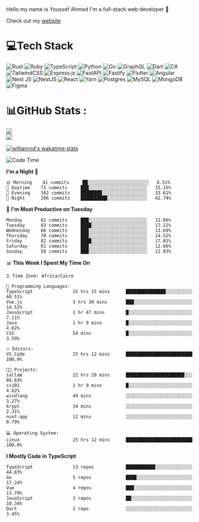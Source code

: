 Hello my name is Youssef Ahmed I'm a full-stack web developer 👋

Check out my [website](https://youssefahmed.vercel.app)
 
# 💻Tech Stack

![Rust](https://img.shields.io/badge/rust-%23000000.svg?style=for-the-badge&logo=rust&logoColor=white) ![Ruby](https://img.shields.io/badge/ruby-%23CC342D.svg?style=for-the-badge&logo=ruby&logoColor=white) ![TypeScript](https://img.shields.io/badge/typescript-%23007ACC.svg?style=for-the-badge&logo=typescript&logoColor=white) ![Python](https://img.shields.io/badge/python-3670A0?style=for-the-badge&logo=python&logoColor=ffdd54) ![Go](https://img.shields.io/badge/go-%2300ADD8.svg?style=for-the-badge&logo=go&logoColor=white) ![GraphQL](https://img.shields.io/badge/-GraphQL-E10098?style=for-the-badge&logo=graphql&logoColor=white) ![Dart](https://img.shields.io/badge/dart-%230175C2.svg?style=for-the-badge&logo=dart&logoColor=white) ![C#](https://img.shields.io/badge/c%23-%23239120.svg?style=for-the-badge&logo=c-sharp&logoColor=white) ![TailwindCSS](https://img.shields.io/badge/tailwindcss-%2338B2AC.svg?style=for-the-badge&logo=tailwind-css&logoColor=white) ![Express.js](https://img.shields.io/badge/express.js-%23404d59.svg?style=for-the-badge&logo=express&logoColor=%2361DAFB) ![FastAPI](https://img.shields.io/badge/FastAPI-005571?style=for-the-badge&logo=fastapi) ![Fastify](https://img.shields.io/badge/fastify-%23000000.svg?style=for-the-badge&logo=fastify&logoColor=white) ![Flutter](https://img.shields.io/badge/Flutter-%2302569B.svg?style=for-the-badge&logo=Flutter&logoColor=white) ![Angular](https://img.shields.io/badge/angular-%23DD0031.svg?style=for-the-badge&logo=angular&logoColor=white) ![Next JS](https://img.shields.io/badge/Next-black?style=for-the-badge&logo=next.js&logoColor=white) ![NestJS](https://img.shields.io/badge/nestjs-%23E0234E.svg?style=for-the-badge&logo=nestjs&logoColor=white) ![React](https://img.shields.io/badge/react-%2320232a.svg?style=for-the-badge&logo=react&logoColor=%2361DAFB) ![Yarn](https://img.shields.io/badge/yarn-%232C8EBB.svg?style=for-the-badge&logo=yarn&logoColor=white) ![Postgres](https://img.shields.io/badge/postgres-%23316192.svg?style=for-the-badge&logo=postgresql&logoColor=white) ![MySQL](https://img.shields.io/badge/mysql-%2300f.svg?style=for-the-badge&logo=mysql&logoColor=white) ![MongoDB](https://img.shields.io/badge/MongoDB-%234ea94b.svg?style=for-the-badge&logo=mongodb&logoColor=white)     ![Figma](https://img.shields.io/badge/figma-%23F24E1E.svg?style=for-the-badge&logo=figma&logoColor=white)

# 📊GitHub Stats :

![](https://github-readme-stats.vercel.app/api?username=joetifa2003&theme=tokyonight&hide_border=false&include_all_commits=false&count_private=false)<br/>
![](https://github-readme-streak-stats.herokuapp.com/?user=joetifa2003&theme=tokyonight&hide_border=false)<br/>

[![willianrod's wakatime stats](https://github-readme-stats.vercel.app/api/wakatime?username=joetifa2003&layout=compact)](https://github.com/anuraghazra/github-readme-stats)
<!--START_SECTION:waka-->
![Code Time](http://img.shields.io/badge/Code%20Time-449%20hrs%204%20mins-blue)

**I'm a Night 🦉** 

```text
🌞 Morning    41 commits     ██░░░░░░░░░░░░░░░░░░░░░░░   8.51% 
🌆 Daytime    73 commits     ███░░░░░░░░░░░░░░░░░░░░░░   15.15% 
🌃 Evening    162 commits    ████████░░░░░░░░░░░░░░░░░   33.61% 
🌙 Night      206 commits    ██████████░░░░░░░░░░░░░░░   42.74%

```
📅 **I'm Most Productive on Tuesday** 

```text
Monday       62 commits     ███░░░░░░░░░░░░░░░░░░░░░░   12.86% 
Tuesday      83 commits     ████░░░░░░░░░░░░░░░░░░░░░   17.22% 
Wednesday    66 commits     ███░░░░░░░░░░░░░░░░░░░░░░   13.69% 
Thursday     70 commits     ███░░░░░░░░░░░░░░░░░░░░░░   14.52% 
Friday       82 commits     ████░░░░░░░░░░░░░░░░░░░░░   17.01% 
Saturday     61 commits     ███░░░░░░░░░░░░░░░░░░░░░░   12.66% 
Sunday       58 commits     ███░░░░░░░░░░░░░░░░░░░░░░   12.03%

```


📊 **This Week I Spent My Time On** 

```text
⌚︎ Time Zone: Africa/Cairo

💬 Programming Languages: 
TypeScript               15 hrs 15 mins      ███████████████░░░░░░░░░░   60.51% 
Vue.js                   3 hrs 39 mins       ███░░░░░░░░░░░░░░░░░░░░░░   14.52% 
JavaScript               1 hr 47 mins        █░░░░░░░░░░░░░░░░░░░░░░░░   7.11% 
Java                     1 hr 9 mins         █░░░░░░░░░░░░░░░░░░░░░░░░   4.62% 
CSS                      54 mins             █░░░░░░░░░░░░░░░░░░░░░░░░   3.59%

🔥 Editors: 
VS Code                  25 hrs 12 mins      █████████████████████████   100.0%

🐱‍💻 Projects: 
sallam                   22 hrs 20 mins      ██████████████████████░░░   88.63% 
cs101                    1 hr 9 mins         █░░░░░░░░░░░░░░░░░░░░░░░░   4.62% 
windlang                 49 mins             ░░░░░░░░░░░░░░░░░░░░░░░░░   3.27% 
krypt                    34 mins             ░░░░░░░░░░░░░░░░░░░░░░░░░   2.31% 
nuxt-app                 12 mins             ░░░░░░░░░░░░░░░░░░░░░░░░░   0.79%

💻 Operating System: 
Linux                    25 hrs 12 mins      █████████████████████████   100.0%

```

**I Mostly Code in TypeScript** 

```text
TypeScript               13 repos            ███████████░░░░░░░░░░░░░░   44.83% 
Go                       5 repos             ████░░░░░░░░░░░░░░░░░░░░░   17.24% 
Vue                      4 repos             ███░░░░░░░░░░░░░░░░░░░░░░   13.79% 
JavaScript               3 repos             ██░░░░░░░░░░░░░░░░░░░░░░░   10.34% 
Dart                     1 repo              ░░░░░░░░░░░░░░░░░░░░░░░░░   3.45%

```



<!--END_SECTION:waka-->

